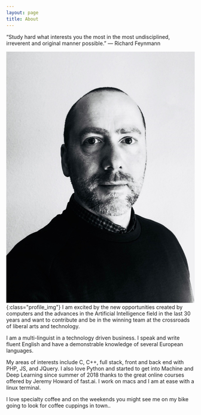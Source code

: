 ```yaml
---
layout: page
title: About
---
```

<div class="message">
 “Study hard what interests you the most in the most undisciplined, irreverent and original manner possible.” 
― Richard Feynmann
</div>

![laurent](/assets/img/about.jpg){:class="profile_img"}
I am excited by the new opportunities created by computers and the advances in the Artificial Intelligence field in the last 30 years and want to contribute and be in the winning team at the crossroads of liberal arts and technology.

I am a multi-linguist in a technology driven business. I speak and write fluent English and have a demonstrable knowledge of several European languages.

My areas of interests include C, C++, full stack, front and back end with PHP, JS, and JQuery. I also love Python and started to get into Machine and Deep Learning since summer of 2018 thanks to the great online courses offered by Jeremy Howard of fast.ai. I work on macs and I am at ease with a linux terminal.

I love specialty coffee and on the weekends you might see me on my bike going to look for coffee cuppings in town.. 

